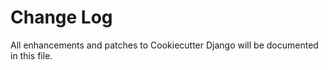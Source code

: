 # Change Log
All enhancements and patches to Cookiecutter Django will be documented in this file.

<!-- GENERATOR_PLACEHOLDER -->
